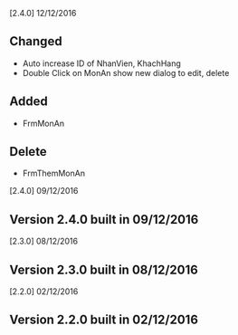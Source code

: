 [2.4.0] 12/12/2016
## Changed
- Auto increase ID of NhanVien, KhachHang
- Double Click on MonAn show new dialog to edit, delete

## Added
- FrmMonAn

## Delete 
- FrmThemMonAn


[2.4.0] 09/12/2016
## Version 2.4.0 built in 09/12/2016


[2.3.0] 08/12/2016
## Version 2.3.0 built in 08/12/2016


[2.2.0] 02/12/2016
## Version 2.2.0 built in 02/12/2016

